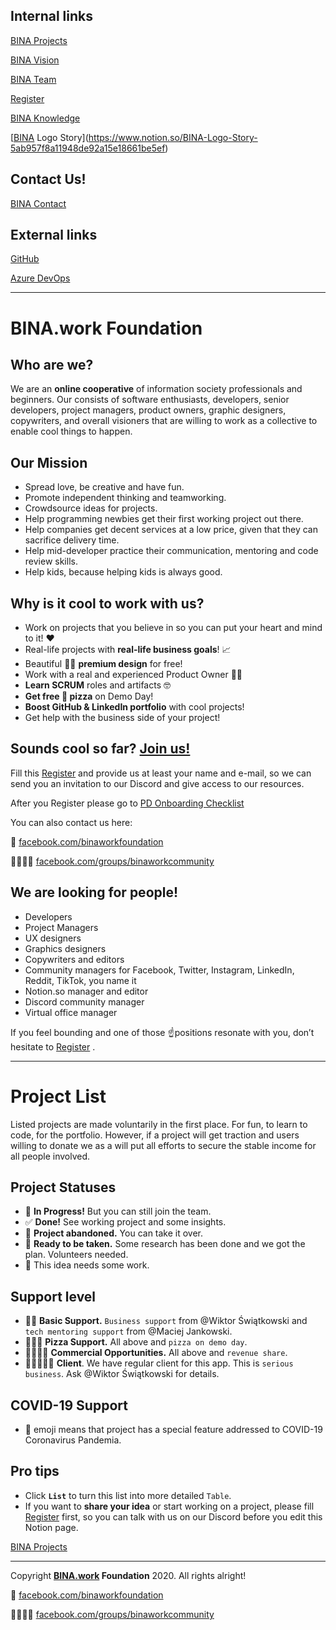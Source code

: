 ## **Internal links**

[BINA Projects](https://www.notion.so/dd326091e0064640b4b7bce63f437bb0)

[BINA Vision](https://www.notion.so/BINA-Vision-e42a367f157f461492aaf637e8eb5e43)

[BINA Team](https://www.notion.so/dcdbf1bde3a2432bae15c67e38fd1a5e)

[Register](https://www.notion.so/Register-9bbe313f97964068901d0c292e2e1fab)

[BINA Knowledge](https://www.notion.so/BINA-Knowledge-6c78c2787afd48d69680d6c983c34034)

[[BINA](http://bina.work) Logo Story](https://www.notion.so/BINA-Logo-Story-5ab957f8a11948de92a15e18661be5ef)

## Contact Us!

[BINA Contact](https://www.notion.so/BINA-Contact-322323ad7d094dfeb4b27d2eb8990113)

## **External links**

[GitHub](https://github.com/maciejjankowski/pizzadreams)

[Azure DevOps](https://dev.azure.com/PizzaDreams/PizzaDreams%20WWW%20and%20Backoffice/_workitems/recentlyupdated/)

---

# BINA.work Foundation

## Who are we?

We are an **online cooperative** of information society professionals and beginners. Our [](https://www.notion.so/dcdbf1bde3a2432bae15c67e38fd1a5e) consists of software enthusiasts, developers, senior developers, project managers, product owners, graphic designers, copywriters, and overall visioners that are willing to work as a collective to enable cool things to happen.

## Our Mission

- Spread love, be creative and have fun.
- Promote independent thinking and teamworking.
- Crowdsource ideas for projects.
- Help programming newbies get their first working project out there.
- Help companies get decent services at a low price, given that they can sacrifice delivery time.
- Help mid-developer practice their communication, mentoring and code review skills.
- Help kids, because helping kids is always good.

## Why is it cool to work with us?

- Work on projects that you believe in so you can put your heart and mind to it! ❤️
- Real-life projects with **real-life business goals**! 📈
- Beautiful 🧚‍♀️ **premium design** for free!
- Work with a real and experienced Product Owner 👨‍💻
- **Learn SCRUM** roles and artifacts 🤓
- **Get free 🍕 pizza** on Demo Day!
- **Boost GitHub & LinkedIn portfolio** with cool projects!
- Get help with the business side of your project!

## Sounds cool so far? [Join us!](https://docs.google.com/forms/d/e/1FAIpQLScDTujh8LOhypLDzJVvZvBDUsUpdzOwZkCekJIuqfqkOo2ONQ/viewform)

Fill this [Register](https://www.notion.so/Register-9bbe313f97964068901d0c292e2e1fab) and provide us at least your name and e-mail, so we can send you an invitation to our Discord and give access to our resources.

After you Register please go to [PD Onboarding Checklist](https://www.notion.so/PD-Onboarding-Checklist-3d9ed02333e64bf893bf586e8faf566d) 

You can also contact us here:

📘 [facebook.com/binaworkfoundation](http://facebook.com/binaworkfoundation)

👨‍👩‍👧‍👦 [facebook.com/groups/binaworkcommunity](https://www.facebook.com/groups/binaworkcommunity)

## We are looking for people!

- Developers
- Project Managers
- UX designers
- Graphics designers
- Copywriters and editors
- Community managers for Facebook, Twitter, Instagram, LinkedIn, Reddit, TikTok, you name it
- Notion.so manager and editor
- Discord community manager
- Virtual office manager

If you feel bounding and one of those ☝️positions resonate with you, don’t hesitate to [Register](https://www.notion.so/Register-9bbe313f97964068901d0c292e2e1fab) .

---

# Project List

Listed projects are made voluntarily in the first place. For fun, to learn to code, for the portfolio. However, if a project will get traction and users willing to donate we as a [](https://www.notion.so/dcdbf1bde3a2432bae15c67e38fd1a5e) will put all efforts to secure the stable income for all people involved.

## Project Statuses

- 💪 **In Progress!** But you can still join the team.
- ✅ **Done!** See working project and some insights.
- 🤷 **Project abandoned.** You can take it over.
- 🙋 **Ready to be taken.** Some research has been done and we got the plan. Volunteers needed.
- 🤔 This idea needs some work.

## Support level

- 👨‍💻 **Basic Support.** `Business support` from @Wiktor Świątkowski and `tech mentoring support` from @Maciej Jankowski.
- 🍕👨‍💻 **Pizza Support.** All above and `pizza on demo day`.
- 💸🍕👨‍💻 **Commercial Opportunities.** All above and `revenue share`.
- 🎩💸🍕👨‍💻 **Client**. We have regular client for this app. This is `serious business`. Ask @Wiktor Świątkowski for details.

## COVID-19 Support

- 🦠 emoji means that project has a special feature addressed to COVID-19 Coronavirus Pandemia.

## Pro tips

- Click **`List`** to turn this list into more detailed `Table`.
- If you want to **share your idea** or start working on a project, please fill [Register](https://www.notion.so/Register-9bbe313f97964068901d0c292e2e1fab) first, so you can talk with us on our Discord before you edit this Notion page.

[BINA Projects](https://www.notion.so/bf58b5576805444280729ae65a30db2e)

---

Copyright **[BINA.work](http://bina.work) Foundation** 2020. All rights alright! 

📘 [facebook.com/binaworkfoundation](http://facebook.com/binaworkfoundation)

👨‍👩‍👧‍👦 [facebook.com/groups/binaworkcommunity](https://www.facebook.com/groups/binaworkcommunity)
